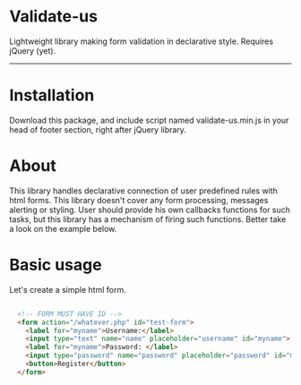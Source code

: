 # Validate-us
Lightweight library making form validation in declarative style. Requires jQuery (yet).
<hr>

# Installation

Download this package, and include script named validate-us.min.js in your head of footer section, right after jQuery library.

# About

This library handles declarative connection of user predefined rules with html forms. This library doesn't cover any form processing, messages alerting or styling. User should provide his own callbacks functions for such tasks, but this library has a mechanism of firing such functions. Better take a look on the example below.

# Basic usage

Let's create a simple html form.

``` html

  <!-- FORM MUST HAVE ID -->
  <form action="/whatever.php" id="test-form">
    <label for="myname">Username:</label>
    <input type="text" name="name" placeholder="username" id="myname"> <span class="error"></span> <br /><br />
    <label for="myname">Password: </label>
    <input type="password" name="password" placeholder="password" id="mypass"> <span class="error"></span> <br /><br />
    <button>Register</button>
  </form>
```

